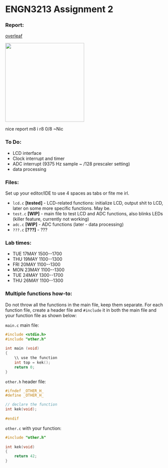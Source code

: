 # ENGN3213 Assignment 2

### Report:

[overleaf](https://www.overleaf.com/5154243hxzfnh)

<img src="http://i.imgur.com/UONnE4g.jpg" width="250">

nice report m8 i r8 0/8 ~Nic

### To Do:

* LCD interface
* Clock interrupt and timer
* ADC interrupt (9375 Hz sample ~ /128 prescaler setting)
* data processing

### Files:

Set up your editor/IDE to use 4 spaces as tabs or fite me irl.

* `lcd.c` **[tested]** - LCD-related functions: initialize LCD, output shit to LCD, later on some more specific functions. May be.
* `test.c` **[WIP]** - main file to test LCD and ADC functions, also blinks LEDs (killer feature, currently not working)
* `adc.c` **[WIP]** - ADC functions (later - data processing)
* `???.c` **[???]** - ???

### Lab times:

* TUE 17MAY 1500--1700
* THU 19MAY 1100--1300
* FRI 20MAY 1100--1300
* MON 23MAY 1100--1300
* TUE 24MAY 1300--1700
* THU 26MAY 1100--1300

### Multiple functions how-to:
Do not throw all the functions in the main file, keep them separate. For each function file, create a header file and `#include` it in both the main file and your function file as shown below:

`main.c` main file:
``` c
#include <stdio.h>
#include "other.h"
 
int main (void)
{
    \\ use the function
    int top = kek();
    return 0;
}
```
`other.h` header file:
``` c
#ifndef _OTHER_H_
#define _OTHER_H_

// declare the function
int kek(void);
 
#endif
```
`other.c` with your function:
``` c
#include "other.h"
 
int kek(void)
{
    return 42;
}
```
